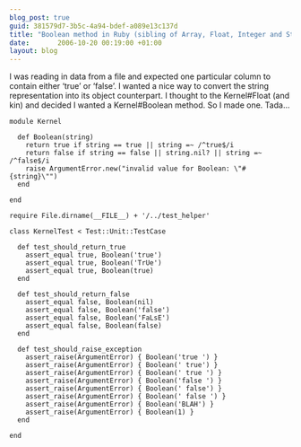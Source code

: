 ```yaml
---
blog_post: true
guid: 381579d7-3b5c-4a94-bdef-a089e13c137d
title: "Boolean method in Ruby (sibling of Array, Float, Integer and String) "
date:       2006-10-20 00:19:00 +01:00
layout: blog
---
```


I was reading in data from a file and expected one particular column to
contain either ‘true’ or ‘false’. I wanted a nice way to convert the
string representation into its object counterpart. I thought to the
Kernel\#Float (and kin) and decided I wanted a Kernel\#Boolean method.
So I made one. Tada…

``` code
module Kernel

  def Boolean(string)
    return true if string == true || string =~ /^true$/i
    return false if string == false || string.nil? || string =~ /^false$/i
    raise ArgumentError.new("invalid value for Boolean: \"#{string}\"")
  end

end

require File.dirname(__FILE__) + '/../test_helper'

class KernelTest < Test::Unit::TestCase

  def test_should_return_true
    assert_equal true, Boolean('true')
    assert_equal true, Boolean('TrUe')
    assert_equal true, Boolean(true)
  end

  def test_should_return_false
    assert_equal false, Boolean(nil)
    assert_equal false, Boolean('false')
    assert_equal false, Boolean('FaLsE')
    assert_equal false, Boolean(false)
  end

  def test_should_raise_exception
    assert_raise(ArgumentError) { Boolean('true ') }
    assert_raise(ArgumentError) { Boolean(' true') }
    assert_raise(ArgumentError) { Boolean(' true ') }
    assert_raise(ArgumentError) { Boolean('false ') }
    assert_raise(ArgumentError) { Boolean(' false') }
    assert_raise(ArgumentError) { Boolean(' false ') }
    assert_raise(ArgumentError) { Boolean('BLAH') }
    assert_raise(ArgumentError) { Boolean(1) }
  end

end
```
